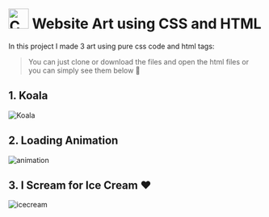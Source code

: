 # <img src="https://static-00.iconduck.com/assets.00/artist-palette-emoji-1024x1023-fvf1h542.png" alt="CSS ART" height=40 width=40/>  Website Art using CSS and HTML
In this project I made 3 art using pure css code and html tags:
> You can just clone or download the files and open the html files or you can simply see them below 🥰

## 1. Koala
![Koala](https://github.com/user-attachments/assets/a94fbaf2-916e-42d0-baa6-b9f149c8f1c5)

## 2. Loading Animation
![animation](https://github.com/user-attachments/assets/77c720c4-0c0f-411f-a01b-a026ab813946)

## 3. I Scream for Ice Cream ❤️
![icecream](https://github.com/user-attachments/assets/fcb907c6-1d9f-4ec9-9d95-3d4d3f9d6c0a)
